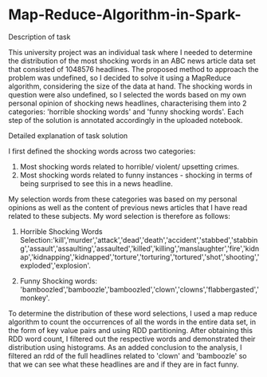 # Map-Reduce-Algorithm-in-Spark-

Description of task 

This university project was an individual task where I needed to determine the distribution of the most shocking words in an ABC news article data set that consisted of 1048576 headlines.  The proposed method to approach the problem was undefined, so I decided to solve it using a MapReduce algorithm, considering the size of the data at hand. The shocking words in question were also undefined, so I selected the words based on my own personal opinion of shocking news headlines, characterising them into 2 categories: 'horrible shocking words' and 'funny shocking words'. Each step of the solution is annotated accordingly in the uploaded notebook. 


Detailed explanation of task solution

I first defined the shocking words across two categories: 

1) Most shocking words related to horrible/ violent/ upsetting crimes. 
2) Most shocking words related to funny instances - shocking in terms of being surprised to see this in a news headline.

My selection words from these categories  was based on my personal opinions as well as the content of previous news articles that I have read related to these subjects. My word selection is therefore as follows:

1) Horrible Shocking Words Selection:'kill','murder','attack','dead','death','accident','stabbed','stabbing','assault','assaulting','assaulted','killed','killing','manslaughter','fire','kidnap','kidnapping','kidnapped','torture','torturing','tortured','shot','shooting','exploded','explosion'. 

2) Funny Shocking words: 'bamboozled','bamboozle','bamboozled','clown','clowns','flabbergasted','monkey'. 

To determine the distribution of these word selections, I used a map reduce algorithm to count the occurrences of all the words in the entire data set, in the form of key value pairs and using RDD partitioning. After obtaining this RDD word count, I filtered out the respective words and demonstrated their distribution using histograms. As an added conclusion to the analysis, I filtered an rdd of the full headlines related to 'clown' and 'bamboozle' so that we can see what these headlines are and if they are in fact funny. 

